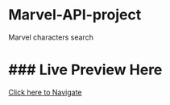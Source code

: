 # Marvel-API-project
Marvel characters search


# ### Live Preview Here
[Click here to Navigate](http://https://madhukar-k.github.io/Marvel-API-project/ "Click here to Navigate")

